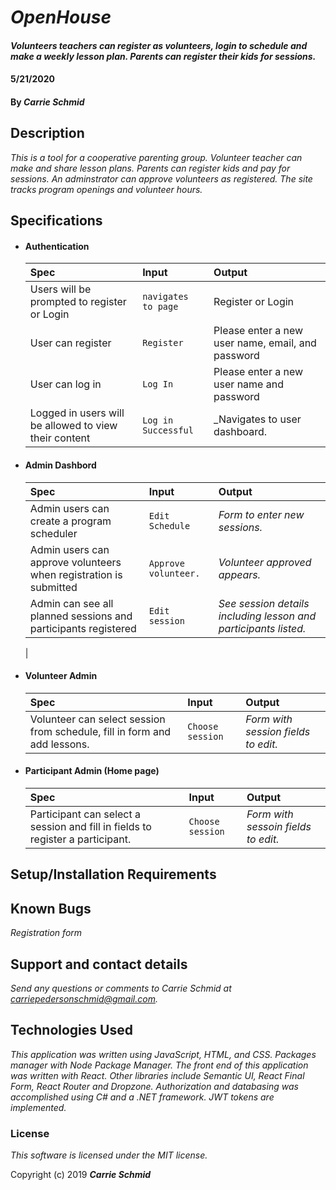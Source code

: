# _OpenHouse_

#### _Volunteers teachers can register as volunteers, login to schedule and make a weekly lesson plan. Parents can register their kids for sessions._

#### 5/21/2020

#### By _**Carrie Schmid**_

## Description

_This is a tool for a cooperative parenting group. Volunteer teacher can make and share lesson plans. Parents can register kids and pay for sessions. An adminstrator can approve volunteers as registered. The site tracks program openings and volunteer hours._

## Specifications

- #### Authentication

  | Spec                                                  | Input               | Output                                            |
  | :---------------------------------------------------- | :------------------ | :------------------------------------------------ |
  | Users will be prompted to register or Login           | `navigates to page` | Register or Login                                 |
  | User can register                                     | `Register`          | Please enter a new user name, email, and password |
  | User can log in                                       | `Log In`            | Please enter a new user name and password         |
  | Logged in users will be allowed to view their content | `Log in Successful` | \_Navigates to user dashboard.                    |

- #### Admin Dashbord

  | Spec                                                              | Input                | Output                                                          |
  | :---------------------------------------------------------------- | :------------------- | :-------------------------------------------------------------- |
  | Admin users can create a program scheduler                        | `Edit Schedule`      | _Form to enter new sessions._                                   |
  | Admin users can approve volunteers when registration is submitted | `Approve volunteer.` | _Volunteer approved appears._                                   |
  | Admin can see all planned sessions and participants registered    | `Edit session`       | _See session details including lesson and participants listed._ |

  |

- #### Volunteer Admin
  | Spec                                                                      | Input            | Output                              |
  | :------------------------------------------------------------------------ | :--------------- | :---------------------------------- |
  | Volunteer can select session from schedule, fill in form and add lessons. | `Choose session` | _Form with session fields to edit._ |

* #### Participant Admin (Home page)
  | Spec                                                                           | Input            | Output                              |
  | :----------------------------------------------------------------------------- | :--------------- | :---------------------------------- |
  | Participant can select a session and fill in fields to register a participant. | `Choose session` | _Form with sessoin fields to edit._ |

## Setup/Installation Requirements

## Known Bugs

_Registration form_

## Support and contact details

_Send any questions or comments to Carrie Schmid at carriepedersonschmid@gmail.com._

## Technologies Used

_This application was written using JavaScript, HTML, and CSS. Packages manager with Node Package Manager. The front end of this application was written with React. Other libraries include Semantic UI, React Final Form, React Router and Dropzone. Authorization and databasing was accomplished using C# and a .NET framework. JWT tokens are implemented._

### License

_This software is licensed under the MIT license._

Copyright (c) 2019 **_Carrie Schmid_**
